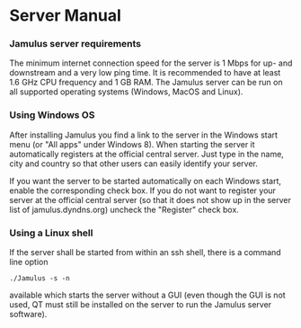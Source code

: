 Server Manual
============================

### Jamulus server requirements

The minimum internet connection speed for the server is 1 Mbps for up- and downstream and a very low ping time.
It is recommended to have at least 1.6 GHz CPU frequency and 1 GB RAM.
The Jamulus server can be run on all supported operating systems (Windows, MacOS and Linux). 

### Using Windows OS

After installing Jamulus you find a link to the server in the Windows start menu (or "All apps" under Windows 8).
When starting the server it automatically registers at the official central server. Just type in the name,
city and country so that other users can easily identify your server.

If you want the server to be started automatically on each Windows start, enable the corresponding check box.
If you do not want to register your server at the official central server (so that it does not show up in the
server list of jamulus.dyndns.org) uncheck the "Register" check box.

### Using a Linux shell

If the server shall be started from within an ssh shell, there is a command line option

`./Jamulus -s -n`

available which starts the server without a GUI (even though the GUI is not used, QT must still be installed on the
server to run the Jamulus server software). 
